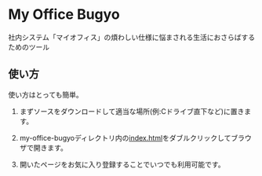 # My Office Bugyo

社内システム「マイオフィス」の煩わしい仕様に悩まされる生活におさらばするためのツール

## 使い方
使い方はとっても簡単。

1. まずソースをダウンロードして適当な場所(例:Cドライブ直下など)に置きます。

2. my-office-bugyoディレクトリ内の[index.html](index.html)をダブルクリックしてブラウザで開きます。

3. 開いたページをお気に入り登録することでいつでも利用可能です。